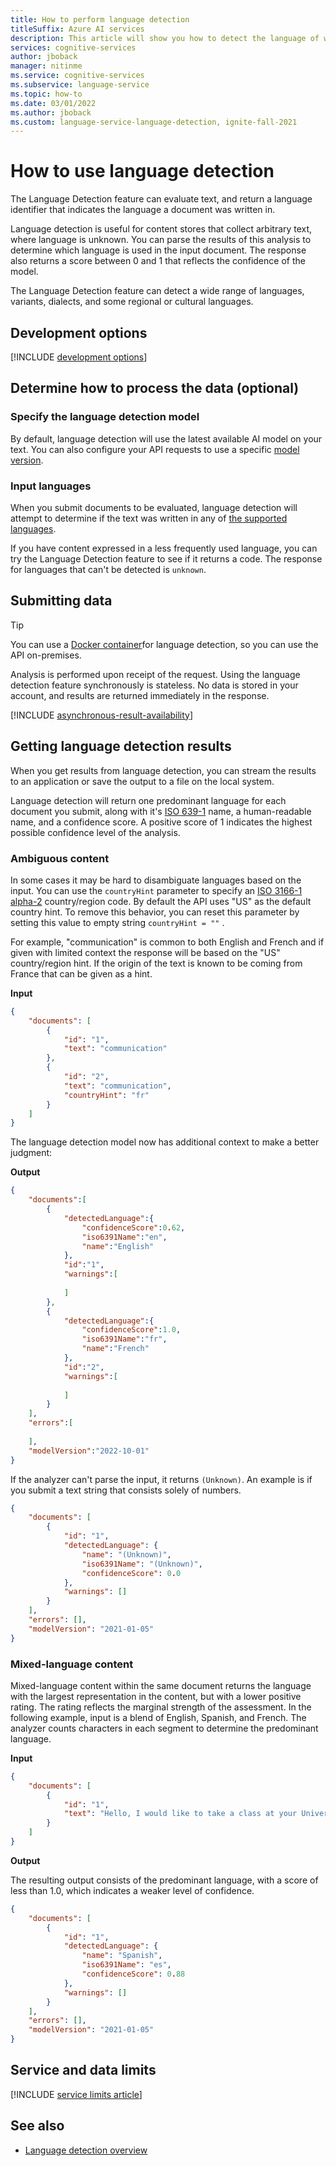 ```yaml
---
title: How to perform language detection
titleSuffix: Azure AI services
description: This article will show you how to detect the language of written text using language detection.
services: cognitive-services
author: jboback
manager: nitinme
ms.service: cognitive-services
ms.subservice: language-service
ms.topic: how-to
ms.date: 03/01/2022
ms.author: jboback
ms.custom: language-service-language-detection, ignite-fall-2021
---
```


# How to use language detection

The Language Detection feature can evaluate text, and return a language identifier that indicates the language a document was written in.

Language detection is useful for content stores that collect arbitrary text, where language is unknown. You can parse the results of this analysis to determine which language is used in the input document. The response also returns a score between 0 and 1 that reflects the confidence of the model.

The Language Detection feature can detect a wide range of languages, variants, dialects, and some regional or cultural languages.

## Development options

[!INCLUDE [development options](../includes/development-options.md)]

## Determine how to process the data (optional)

### Specify the language detection model

By default, language detection will use the latest available AI model on your text. You can also configure your API requests to use a specific [model version](../../concepts/model-lifecycle.md).

### Input languages

When you submit documents to be evaluated, language detection will attempt to determine if the text was written in any of [the supported languages](../language-support.md).  

If you have content expressed in a less frequently used language, you can try the Language Detection feature to see if it returns a code. The response for languages that can't be detected is `unknown`.

## Submitting data

> [!TIP]
> You can use a [Docker container](use-containers.md)for language detection, so you can use the API on-premises.

Analysis is performed upon receipt of the request. Using the language detection feature synchronously is stateless. No data is stored in your account, and results are returned immediately in the response.

[!INCLUDE [asynchronous-result-availability](../../includes/async-result-availability.md)]


## Getting language detection results

When you get results from language detection, you can stream the results to an application or save the output to a file on the local system.

Language detection will return one predominant language for each document you submit, along with it's [ISO 639-1](https://www.iso.org/standard/22109.html) name, a human-readable name, and a confidence score. A positive score of 1 indicates the highest possible confidence level of the analysis.

### Ambiguous content

In some cases it may be hard to disambiguate languages based on the input. You can use the `countryHint` parameter to specify an [ISO 3166-1 alpha-2](https://en.wikipedia.org/wiki/ISO_3166-1_alpha-2) country/region code. By default the API uses "US" as the default country hint. To remove this behavior, you can reset this parameter by setting this value to empty string `countryHint = ""` .

For example, "communication" is common to both English and French and if given with limited context the response will be based on the "US" country/region hint. If the origin of the text is known to be coming from France that can be given as a hint.

**Input**

```json
{
    "documents": [
        {
            "id": "1",
            "text": "communication"
        },
        {
            "id": "2",
            "text": "communication",
            "countryHint": "fr"
        }
    ]
}
```

The language detection model now has additional context to make a better judgment: 

**Output**

```json
{
    "documents":[
        {
            "detectedLanguage":{
                "confidenceScore":0.62,
                "iso6391Name":"en",
                "name":"English"
            },
            "id":"1",
            "warnings":[
                
            ]
        },
        {
            "detectedLanguage":{
                "confidenceScore":1.0,
                "iso6391Name":"fr",
                "name":"French"
            },
            "id":"2",
            "warnings":[
                
            ]
        }
    ],
    "errors":[
        
    ],
    "modelVersion":"2022-10-01"
}
```

If the analyzer can't parse the input, it returns `(Unknown)`. An example is if you submit a text string that consists solely of numbers.

```json
{
    "documents": [
        {
            "id": "1",
            "detectedLanguage": {
                "name": "(Unknown)",
                "iso6391Name": "(Unknown)",
                "confidenceScore": 0.0
            },
            "warnings": []
        }
    ],
    "errors": [],
    "modelVersion": "2021-01-05"
}
```

### Mixed-language content

Mixed-language content within the same document returns the language with the largest representation in the content, but with a lower positive rating. The rating reflects the marginal strength of the assessment. In the following example, input is a blend of English, Spanish, and French. The analyzer counts characters in each segment to determine the predominant language.

**Input**

```json
{
    "documents": [
        {
            "id": "1",
            "text": "Hello, I would like to take a class at your University. ¿Se ofrecen clases en español? Es mi primera lengua y más fácil para escribir. Que diriez-vous des cours en français?"
        }
    ]
}
```

**Output**

The resulting output consists of the predominant language, with a score of less than 1.0, which indicates a weaker level of confidence.

```json
{
    "documents": [
        {
            "id": "1",
            "detectedLanguage": {
                "name": "Spanish",
                "iso6391Name": "es",
                "confidenceScore": 0.88
            },
            "warnings": []
        }
    ],
    "errors": [],
    "modelVersion": "2021-01-05"
}
```

## Service and data limits

[!INCLUDE [service limits article](../../includes/service-limits-link.md)]

## See also

* [Language detection overview](../overview.md)
